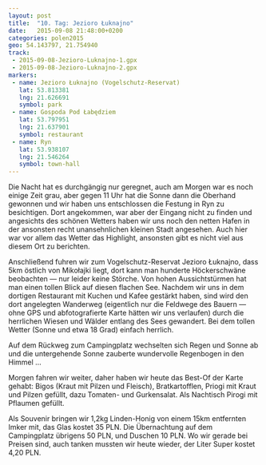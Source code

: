 ```yaml
---
layout: post
title:  "10. Tag: Jezioro Łuknajno"
date:   2015-09-08 21:48:00+0200
categories: polen2015
geo: 54.143797, 21.754940
track:
 - 2015-09-08-Jezioro-Luknajno-1.gpx
 - 2015-09-08-Jezioro-Luknajno-2.gpx
markers:
 - name: Jezioro Łuknajno (Vogelschutz-Reservat)
   lat: 53.813381
   lng: 21.626691
   symbol: park
 - name: Gospoda Pod Łabędziem
   lat: 53.797951
   lng: 21.637901
   symbol: restaurant
 - name: Ryn
   lat: 53.938107
   lng: 21.546264
   symbol: town-hall
---
```


Die Nacht hat es durchgängig nur geregnet, auch am Morgen war es noch einige Zeit grau, aber gegen 11 Uhr hat die Sonne
dann die Oberhand gewonnen und wir haben uns entschlossen die Festung in Ryn zu besichtigen. Dort angekommen, war aber
der Eingang nicht zu finden und angesichts des schönen Wetters haben wir uns noch den netten Hafen in der ansonsten
recht unansehnlichen kleinen Stadt angesehen. Auch hier war vor allem das Wetter das Highlight, ansonsten gibt es nicht
viel aus diesem Ort zu berichten.

Anschließend fuhren wir zum Vogelschutz-Reservat Jezioro Łuknajno, dass 5km östlich von Mikołajki liegt, dort kann man 
hunderte Höckerschwäne beobachten &mdash; nur leider keine Störche. Von hohen Aussichtstürmen hat man einen tollen Blick
auf diesen flachen See. Nachdem wir uns in dem dortigen Restaurant mit Kuchen und Kafee gestärkt haben, sind wird den
dort angelegten Wanderweg (eigentlich nur die Feldwege des Bauern &mdash; ohne GPS und abfotografierte Karte hätten
wir uns verlaufen) durch die herrlichen Wiesen und Wälder entlang des Sees gewandert. Bei dem tollen Wetter (Sonne und
etwa 18 Grad) einfach herrlich.

Auf dem Rückweg zum Campingplatz wechselten sich Regen und Sonne ab und die untergehende Sonne zauberte wundervolle
Regenbogen in den Himmel …

Morgen fahren wir weiter, daher haben wir heute das Best-Of der Karte gehabt: Bigos (Kraut mit Pilzen und Fleisch), 
Bratkartofflen, Priogi mit Kraut und Pilzen gefüllt, dazu Tomaten- und Gurkensalat. Als Nachtisch Pirogi mit Pflaumen
gefüllt.

Als Souvenir bringen wir 1,2kg Linden-Honig von einem 15km entfernten Imker mit, das Glas kostet 35 PLN. Die 
Übernachtung auf dem Campingplatz übrigens 50 PLN, und Duschen 10 PLN. Wo wir gerade bei Preisen sind, auch tanken 
mussten wir heute wieder, der Liter Super kostet 4,20 PLN.
